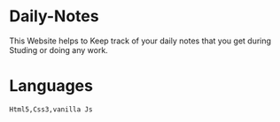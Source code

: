 # Daily-Notes
This Website helps to Keep track of your daily notes that you get during Studing or doing any work.
# Languages
	Html5,Css3,vanilla Js 
